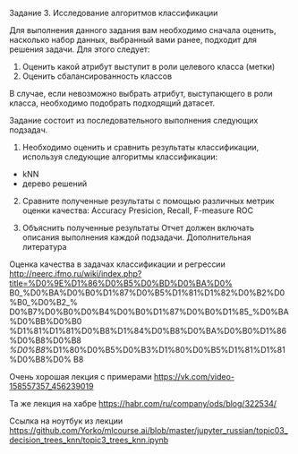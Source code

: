 Задание 3. Исследование алгоритмов классификации

Для выполнения данного задания вам необходимо сначала оценить, насколько набор
данных, выбранный вами ранее, подходит для решения задачи. Для этого следует:

1) Оценить какой атрибут выступит в роли целевого класса (метки)
2) Оценить сбалансированность классов

В случае, если невозможно выбрать атрибут, выступающего в роли класса, необходимо
подобрать подходящий датасет.

Задание состоит из последовательного выполнения следующих подзадач.
1. Необходимо оценить и сравнить результаты классификации, используя следующие
алгоритмы классификации:
* kNN
* дерево решений

2. Сравните полученные результаты с помощью различных метрик оценки качества:
Accuracy
Presicion, Recall, F-measure
ROC

3. Объяснить полученные результаты
Отчет должен включать описания выполнения каждой подзадачи.
Дополнительная литература

Оценка качества в задачах классификации и регрессии
http://neerc.ifmo.ru/wiki/index.php?title=%D0%9E%D1%86%D0%B5%D0%BD%D0%BA%D0%
B0_%D0%BA%D0%B0%D1%87%D0%B5%D1%81%D1%82%D0%B2%D0%B0_%D0%B2_%
D0%B7%D0%B0%D0%B4%D0%B0%D1%87%D0%B0%D1%85_%D0%BA%D0%BB%D0%B0
%D1%81%D1%81%D0%B8%D1%84%D0%B8%D0%BA%D0%B0%D1%86%D0%B8%D0%B8
_%D0%B8_%D1%80%D0%B5%D0%B3%D1%80%D0%B5%D1%81%D1%81%D0%B8%D0%
B8

Очень хорошая лекция с примерами 
https://vk.com/video-158557357_456239019

Та же лекция на хабре https://habr.com/ru/company/ods/blog/322534/

Ссылка на ноутбук из лекции https://github.com/Yorko/mlcourse.ai/blob/master/jupyter_russian/topic03_decision_trees_knn/topic3_trees_knn.ipynb